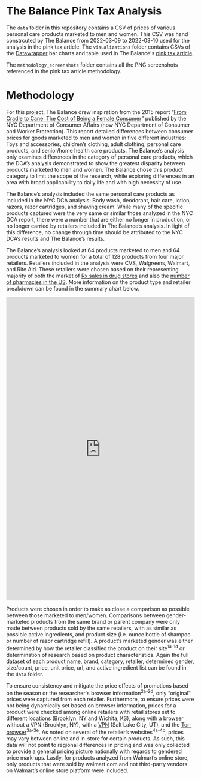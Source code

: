 # The Balance Pink Tax Analysis

The `data` folder in this repository contains a CSV of prices of various personal care products marketed to men and women. This CSV was hand constrcuted by The Balance from 2022-03-09 to 2022-03-10 used for the analysis in the pink tax article. The `visualizations` folder contains CSVs of the [Datawrapper](https://www.datawrapper.de/) bar charts and table used in The Balance's [pink tax article](https://www.thebalance.com/pink-tax-pushes-prices-up-nearly-13-percent-study-finds-5222209).

The `methodology_screenshots` folder contains all the PNG screenshots referenced in the pink tax article methodology.


# Methodology

For this project, The Balance drew inspiration from the 2015 report “[From Cradle to Cane: The Cost of Being a Female Consumer](https://www1.nyc.gov/assets/dca/downloads/pdf/partners/Study-of-Gender-Pricing-in-NYC.pdf)” published by the NYC Department of Consumer Affairs (now NYC Department of Consumer and Worker Protection). This report detailed differences between consumer prices for goods marketed to men and women in five different industries: Toys and accessories, children’s clothing, adult clothing, personal care products, and senior/home health care products. The Balance’s analysis only examines differences in the category of personal care products, which the DCA’s analysis demonstrated to show the greatest disparity between products marketed to men and women. The Balance chose this product category to limit the scope of the research, while exploring differences in an area with broad applicability to daily life and with high necessity of use. 

The Balance’s analysis included the same personal care products as included in the NYC DCA analysis: Body wash, deodorant, hair care, lotion, razors, razor cartridges, and shaving cream. While many of the specific products captured were the very same or similar those analyzed in the NYC DCA report, there were a number that are either no longer in production, or no longer carried by retailers included in The Balance’s analysis. In light of this difference, no change through time should be attributed to the NYC DCA’s results and The Balance’s results.

The Balance’s analysis looked at 64 products marketed to men and 64 products marketed to women for a total of 128 products from four major retailers. Retailers included in the analysis were CVS, Walgreens, Walmart, and Rite Aid. These retailers were chosen based on their representing majority of both the market of [Rx sales in drug stores](https://www.statista.com/statistics/254975/leading-20-drug-store-chains-in-the-us-based-on-rx-sales/) and also the [number of pharmacies in the US](https://www.onekeydata.com/downloads/reports/IQVIA_Report_US_Pharmacy_Market_Report_2019.pdf). More information on the product type and retailer breakdown can be found in the summary chart below.

<iframe title="Breakout of Pink Tax Products by Type and Gender" aria-label="Table" id="datawrapper-chart-ozVNi" src="https://datawrapper.dwcdn.net/ozVNi/2/" scrolling="no" frameborder="0" style="width: 0; min-width: 100% !important; border: none;" height="809"></iframe><script type="text/javascript">!function(){"use strict";window.addEventListener("message",(function(e){if(void 0!==e.data["datawrapper-height"]){var t=document.querySelectorAll("iframe");for(var a in e.data["datawrapper-height"])for(var r=0;r<t.length;r++){if(t[r].contentWindow===e.source)t[r].style.height=e.data["datawrapper-height"][a]+"px"}}}))}();</script>

Products were chosen in order to make as close a comparison as possible between those marketed to men/women. Comparisons between gender-marketed products from the same brand or parent company were only made between products sold by the same retailers, with as similar as possible active ingredients, and product size (i.e. ounce bottle of shampoo or number of razor cartridge refill). A product’s marketed gender was either determined by how the retailer classified the product on their site<sup>1a-1d</sup> or determination of research based on product characteristics. Again the full dataset of each product name, brand, category, retailer, determined gender, size/count, price, unit price, url, and active ingredient list can be found in the `data` folder.

To ensure consistency and mitigate the price effects of promotions based on the season or the researcher's browser information<sup>2a-2d</sup>, only “original” prices were captured from each retailer. Furthermore, to ensure prices were not being dynamically set based on browser information, prices for a product were checked among online retailers with retail stores set to different locations (Brooklyn, NY and Wichita, KS), along with a browser without a VPN (Brooklyn, NY), with a [VPN](https://www.ivpn.net/) (Salt Lake City, UT), and the [Tor-browser](https://www.torproject.org/)<sup>3a-3e</sup>. As noted on several of the retailer’s websites<sup>4a-4b</sup>, prices may vary between online and in-store for certain products. As such, this data will not point to regional differences in pricing and was only collected to provide a general pricing picture nationally with regards to gendered price mark-ups. Lastly, for products analyzed from Walmart’s online store, only products that were sold by walmart.com and not third-party vendors on Walmart’s online store platform were included. 
